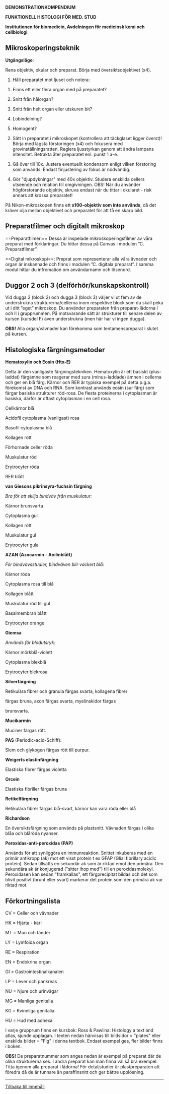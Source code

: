 **DEMONSTRATIONKOMPENDIUM**

**FUNKTIONELL HISTOLOGI FÖR MED. STUD**

**Institutionen för biomedicin, Avdelningen för medicinsk kemi och cellbiologi**

## Mikroskoperingsteknik

**Utgångsläge**:

Rena objektiv, okular och preparat. Börja med översiktsobjektivet (x4).

1.  Håll preparatet mot ljuset och notera:

<!-- -->

1.  Finns ett eller flera organ med på preparatet?

2.  Snitt från hålorgan?

3.  Snitt från helt organ eller utskuren bit?

4.  Lobindelning?

5.  Homogent?

<!-- -->

2.  Sätt in preparatet i mikroskopet (kontrollera att täckglaset ligger överst)! Börja med lägsta förstoringen (x4) och fokusera med grovinställningsratten. Reglera ljusstyrkan genom att ändra lampans intensitet. Betrakta åter preparatet enl. punkt 1 a-e.

3.  Gå över till 10x. Justera eventuellt kondensorn enligt vilken förstoring som används. Endast finjustering av fokus är nödvändig.

4.  Gör "djupdykningar" med 40x objektiv. Studera enskilda cellers utseende och relation till omgivningen. OBS! När du använder högförstorande objektiv, skruva endast när du tittar i okularet - risk annars att krossa preparatet!

På Nikon-mikroskopen finns ett **x100-objektiv som inte används**, då det kräver olja mellan objektivet och preparatet för att få en skarp bild.

## Preparatfilmer och digitalt mikroskop

==Preparatfilmer:== Dessa är inspelade mikroskoperingsfilmer av våra preparat med förklaringar. Du hittar dessa på Canvas i modulen ”C. Preparatfilmer”.

==Digital mikroskopi==: Preprat som representerar alla våra ävnader och organ är inskannade och finns i modulen ”C. digitala preparat”. I samma modul hittar du infromation om användarnamn och lösenord.

## Duggor 2 och 3 (delförhör/kunskapskontroll)

Vid dugga 2 (block 2) och dugga 3 (block 3) väljer vi ut fem av de understrukna strukturerna/cellerna inom respektive block som du skall peka ut i ditt ”eget” mikroskop. Du använder preparaten från preparat-lådorna I och II i grupprummen. På motsvarande sätt är strukturer till senare delen av kursen (kursdel F) även understrukna (men här har vi ingen dugga).

**OBS!** Alla organ/vävnader kan förekomma som tentamenspreparat i slutet på kursen.

## Histologiska färgningsmetoder

**Hematoxylin och Eosin (Htx-E)**

Detta är den vanligaste färgningstekniken. Hematoxylin är ett basiskt (plus-laddat) färgämne som reagerar med sura (minus-laddade) ämnen i cellerna och ger en blå färg. Kärnor och RER är typiska exempel på detta p.g.a. förekomst av DNA och RNA. Som kontrast används eosin (sur färg) som färgar basiska strukturer röd-rosa. De flesta proteinerna i cytoplasman är basiska, därför är oftast cytoplasman i en cell rosa.

Cellkärnor blå

Acidofil cytoplasma (vanligast) rosa

Basofil cytoplasma blå

Kollagen rött

Förhornade celler röda

Muskulatur röd

Erytrocyter röda

RER blått

**van Giesons pikrinsyra-fuchsin färgning**

*Bra för att skilja bindväv från muskulatur:*

Kärnor brunsvarta

Cytoplasma gul

Kollagen rött

Muskulatur gul

Erytrocyter gula

**AZAN (Azocarmin - Anilinblått)**

*För bindvävsstudier, bindväven blir vackert blå:*

Kärnor röda

Cytoplasma rosa till blå

Kollagen blått

Muskulatur röd till gul

Basalmembran blått

Erytrocyter orange

**Giemsa**

*Används för blodutsryk:*

Kärnor mörkblå-violett

Cytoplasma blekblå

Erytrocyter blekrosa

**Silverfärgning**

Retikulära fibrer och granula färgas svarta, kollagena fibrer

färgas bruna, axon färgas svarta, myelinskidor färgas

brunsvarta.

**Mucikarmin**

Muciner färgas rött.

**PAS** (Periodic-acid-Schiff):

Slem och glykogen färgas rött till purpur.

**Weigerts elastinfärgning**

Elastiska fibrer färgas violetta

**Orcein**

Elastiska fibriller färgas bruna

**Retikelfärgning**

Retikulära fibrer färgas blå-svart, kärnor kan vara röda eller blå

**Richardson**

En översiktsfärgning som används på plastsnitt. Vävnaden färgas i olika blåa och blåröda nyanser.

**Peroxidas-anti-peroxidas (PAP)**

Används för att synliggöra en immunreaktion. Snittet inkuberas med en primär antikropp (ak) mot ett visst protein t ex GFAP (Glial fibrillary acidic protein). Sedan tillsätts en sekundär ak som är riktad emot den primära. Den sekundära ak är konjugerad ("sitter ihop med") till en peroxidasmolekyl. Peroxidasen kan sedan "framkallas", ett färgprecipitat bildas och det som blivit positivt (brunt eller svart) markerar det protein som den primära ak var riktad mot.

## Förkortningslista

CV = Celler och vävnader

HK = Hjärta - kärl

MT = Mun och tänder

LY = Lymfoida organ

RE = Respiration

EN = Endokrina organ

GI = Gastrointestinalkanalen

LP = Lever och pankreas

NU = Njure och urinvägar

MG = Manliga genitalia

KG = Kvinnliga genitalia

HU = Hud med adnexa

I varje grupprum finns en kursbok: Ross & Pawlina: Histology a text and atlas, sjunde upplagan. I texten nedan hänvisas till bildsidor = "plates" eller enskilda bilder = "Fig" i denna textbok. Endast exempel ges, fler bilder finns i boken.

**OBS!** De preparatnummer som anges nedan är exempel på preparat där de olika strukturerna ses. I andra preparat kan man finna väl så bra exempel. Titta igenom alla preparat i lådorna! För detaljstudier är plastpreparaten att föredra då de är tunnare än paraffinsnitt och ger bättre upplösning.

------------------------------------------------------------------------

[Tillbaka till innehåll](DEMOkompedium%20T1%20.html)
